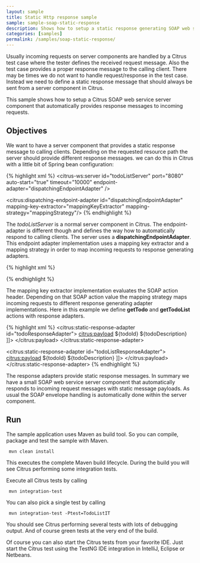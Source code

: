 ```yaml
---
layout: sample
title: Static Http response sample
sample: sample-soap-static-response
description: Shows how to setup a static response generating SOAP web service server component
categories: [samples]
permalink: /samples/soap-static-response/
---
```


Usually incoming requests on server components are handled by a Citrus test case where the tester defines the received request message. Also the test
case provides a proper response message to the calling client. There may be times we do not want to handle request/response in the test case. Instead we
need to define a static response message that should always be sent from a server component in Citrus.

This sample shows how to setup a Citrus SOAP web service server component that automatically provides response messages to incoming requests.

Objectives
---------

We want to have a server component that provides a static response message to calling clients. Depending on the requested resource path the server
should provide different response messages. we can do this in Citrus with a little bit of Spring bean configuration:

{% highlight xml %}
<citrus-ws:server id="todoListServer"
              port="8080"
              auto-start="true"
              timeout="10000"
              endpoint-adapter="dispatchingEndpointAdapter" />

<citrus:dispatching-endpoint-adapter id="dispatchingEndpointAdapter"
                                 mapping-key-extractor="mappingKeyExtractor"
                                 mapping-strategy="mappingStrategy"/>
{% endhighlight %}

The *todoListServer* is a normal server component in Citrus. The endpoint-adapter is different though and defines the way how to automatically respond to calling clients.
The server uses a **dispatchingEndpointAdapter**. This endpoint adapter implementation uses a mapping key extractor and a mapping strategy in order to map incoming requests to response generating
adapters.

{% highlight xml %}
<bean id="mappingKeyExtractor" class="com.consol.citrus.endpoint.adapter.mapping.SoapActionMappingKeyExtractor"/>

<bean id="mappingStrategy" class="com.consol.citrus.endpoint.adapter.mapping.SimpleMappingStrategy">
    <property name="adapterMappings">
        <map>
            <entry key="getTodo" value-ref="todoResponseAdapter"/>
            <entry key="getTodoList" value-ref="todoListResponseAdapter"/>
        </map>
    </property>
</bean>
{% endhighlight %}

The mapping key extractor implementation evaluates the SOAP action header. Depending on that SOAP action value the
mapping strategy maps incoming requests to different response generating adapter implementations. Here in this example we define **getTodo** and **getTodoList** actions with response
adapters.

{% highlight xml %}
<citrus:static-response-adapter id="todoResponseAdapter">
    <citrus:payload>
        <![CDATA[
        <getTodoResponse xmlns="http://citrusframework.org/samples/todolist">
            <todoEntry xmlns="http://citrusframework.org/samples/todolist">
              <id>${todoId}</id>
              <title>${todoName}</title>
              <description>${todoDescription}</description>
            </todoEntry>
        </getTodoResponse>
        ]]>
    </citrus:payload>
</citrus:static-response-adapter>

<citrus:static-response-adapter id="todoListResponseAdapter">
    <citrus:payload>
        <![CDATA[
        <getTodoListResponse xmlns="http://citrusframework.org/samples/todolist">
            <list>
                <todoEntry>
                  <id>${todoId}</id>
                  <title>${todoName}</title>
                  <description>${todoDescription}</description>
                </todoEntry>
            </list>
        </getTodoListResponse>
        ]]>
    </citrus:payload>
</citrus:static-response-adapter>
{% endhighlight %}

The response adapters provide static response messages. In summary we have a small SOAP web service server component that automatically responds to incoming request messages
with static message payloads. As usual the SOAP envelope handling is automatically done within the server component.

Run
---------

The sample application uses Maven as build tool. So you can compile, package and test the
sample with Maven.
 
     mvn clean install
    
This executes the complete Maven build lifecycle. During the build you will see Citrus performing some integration tests.

Execute all Citrus tests by calling

     mvn integration-test

You can also pick a single test by calling

     mvn integration-test -Ptest=TodoListIT

You should see Citrus performing several tests with lots of debugging output. 
And of course green tests at the very end of the build.

Of course you can also start the Citrus tests from your favorite IDE.
Just start the Citrus test using the TestNG IDE integration in IntelliJ, Eclipse or Netbeans.
